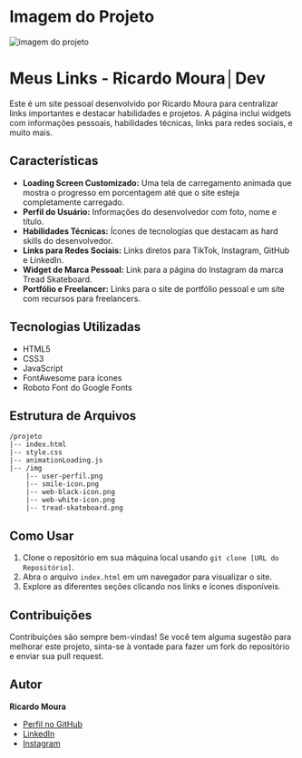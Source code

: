 
# Imagem do Projeto
![imagem do projeto](./img/rm-dev-link-bio-2.0.png "Link Bio RM Dev 2.0")

# Meus Links - Ricardo Moura│Dev

Este é um site pessoal desenvolvido por Ricardo Moura para centralizar links importantes e destacar habilidades e projetos. A página inclui widgets com informações pessoais, habilidades técnicas, links para redes sociais, e muito mais.

## Características

- **Loading Screen Customizado:** Uma tela de carregamento animada que mostra o progresso em porcentagem até que o site esteja completamente carregado.
- **Perfil do Usuário:** Informações do desenvolvedor com foto, nome e título.
- **Habilidades Técnicas:** Ícones de tecnologias que destacam as hard skills do desenvolvedor.
- **Links para Redes Sociais:** Links diretos para TikTok, Instagram, GitHub e LinkedIn.
- **Widget de Marca Pessoal:** Link para a página do Instagram da marca Tread Skateboard.
- **Portfólio e Freelancer:** Links para o site de portfólio pessoal e um site com recursos para freelancers.

## Tecnologias Utilizadas

- HTML5
- CSS3
- JavaScript
- FontAwesome para ícones
- Roboto Font do Google Fonts

## Estrutura de Arquivos

```plaintext
/projeto
|-- index.html
|-- style.css
|-- animationLoading.js
|-- /img
    |-- user-perfil.png
    |-- smile-icon.png
    |-- web-black-icon.png
    |-- web-white-icon.png
    |-- tread-skateboard.png
```

## Como Usar

1. Clone o repositório em sua máquina local usando `git clone [URL do Repositório]`.
2. Abra o arquivo `index.html` em um navegador para visualizar o site.
3. Explore as diferentes seções clicando nos links e ícones disponíveis.

## Contribuições

Contribuições são sempre bem-vindas! Se você tem alguma sugestão para melhorar este projeto, sinta-se à vontade para fazer um fork do repositório e enviar sua pull request.

## Autor

**Ricardo Moura**
- [Perfil no GitHub](https://github.com/RicardoMouraa)
- [LinkedIn](https://www.linkedin.com/in/ricardomouradev/)
- [Instagram](https://www.instagram.com/riicardomoura/)
